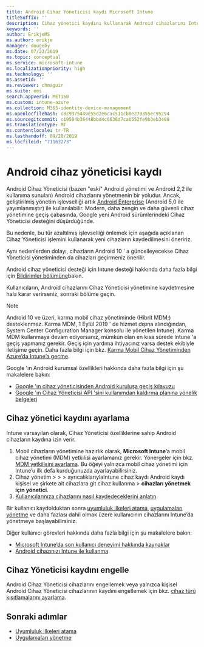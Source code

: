 ```yaml
---
title: Android Cihaz Yöneticisi kaydı Microsoft Intune
titleSuffix: ''
description: Cihaz yönetici kaydını kullanarak Android cihazlarını Intune 'a kaydetme.
keywords: ''
author: ErikjeMS
ms.author: erikje
manager: dougeby
ms.date: 07/23/2019
ms.topic: conceptual
ms.service: microsoft-intune
ms.localizationpriority: high
ms.technology: ''
ms.assetid: ''
ms.reviewer: chmaguir
ms.suite: ems
search.appverid: MET150
ms.custom: intune-azure
ms.collection: M365-identity-device-management
ms.openlocfilehash: c8c9375449e55d2e6cac511cb0e279355ec95294
ms.sourcegitcommit: c19584b36448bbd4c8638d7cab552fe9b3eb3408
ms.translationtype: MT
ms.contentlocale: tr-TR
ms.lasthandoff: 09/20/2019
ms.locfileid: "71163273"
---
```

# <a name="android-device-administrator-enrollment"></a>Android cihaz yöneticisi kaydı

Android Cihaz Yöneticisi (bazen "eski" Android yönetimi ve Android 2,2 ile kullanıma sunulan) Android cihazlarını yönetmenin bir yoludur. Ancak, geliştirilmiş yönetim işlevselliği artık [Android Enterprise](https://www.android.com/enterprise/management/) (Android 5,0 ile yayımlanmıştır) ile kullanılabilir. Modern, daha zengin ve daha güvenli cihaz yönetimine geçiş çabasında, Google yeni Android sürümlerindeki Cihaz Yöneticisi desteğini düşürdüğünde.

Bu nedenle, bu tür azaltılmış işlevselliği önlemek için aşağıda açıklanan Cihaz Yöneticisi işlemini kullanarak yeni cihazların kaydedilmesini öneririz.

Aynı nedenlerden dolayı, cihazların Android 10 ' a güncelleyecekse Cihaz Yöneticisi yönetiminden da cihazları geçirmeniz önerilir. 

Android cihaz yöneticisi desteği için Intune desteği hakkında daha fazla bilgi için [Bildirimler bölümüne](whats-new.md#decreasing-support-for-android-device-administrator)bakın.

Kullanıcıların, Android cihazlarını Cihaz Yöneticisi yönetimine kaydetmesine hala karar verirseniz, sonraki bölüme geçin.  


> [!Note]  
> Android 10 ve üzeri, karma mobil cihaz yönetiminde (Hibrit MDM;) desteklenmez. Karma MDM, 1 Eylül 2019 ' de hizmet dışına alındığından, System Center Configuration Manager konsolu ile yönetilen Intune). Karma MDM kullanmaya devam ediyorsanız, mümkün olan en kısa sürede Intune 'a geçiş yapmanız gerekir. Geçiş için yardıma ihtiyacınız varsa destek ekibiyle iletişime geçin. Daha fazla bilgi için bkz. [Karma Mobil Cihaz Yönetiminden Azure’da Intune’a geçme](https://aka.ms/hybrid_notification).

Google 'ın Android kurumsal özellikleri hakkında daha fazla bilgi için şu makalelere bakın:
- [Google 'ın cihaz yöneticisinden Android kuruluşa geçiş kılavuzu](http://static.googleusercontent.com/media/android.com/en/enterprise/static/2016/pdfs/enterprise/Android-Enterprise-Migration-Bluebook_2019.pdf)
- [Google 'ın Cihaz Yöneticisi API 'sini kullanımdan kaldırma planına yönelik belgeleri](https://developers.google.com/android/work/device-admin-deprecation)


## <a name="set-up-device-administrator-enrollment"></a>Cihaz yönetici kaydını ayarlama

Intune varsayılan olarak, Cihaz Yöneticisi özelliklerine sahip Android cihazların kaydına izin verir.

1. Mobil cihazların yönetimine hazırlık olarak, **Microsoft Intune**’a mobil cihaz yönetimi (MDM) yetkilisi ayarlamanız gerekir. Yönergeler için bkz. [MDM yetkilisini ayarlama](mdm-authority-set.md). Bu öğeyi yalnızca mobil cihaz yönetimi için Intune’u ilk defa kurduğunuzda ayarlayabilirsiniz.
2. Cihaz yönetim >  >  > ayrıcalıklarıylaIntune cihaz kaydı Android kaydı kişisel ve şirkete ait cihazlara git cihaz kullanma >  **cihazları yönetmek için yönetici**.
3. [Kullanıcılarınıza cihazlarını nasıl kaydedeceklerini anlatın](/intune-user-help/enroll-your-device-in-intune-android).  

Bir kullanıcı kaydolduktan sonra [uyumluluk ilkeleri atama](compliance-policy-create-android.md), [uygulamaları yönetme](app-management.md) ve daha fazlası dahil olmak üzere kullanıcının cihazlarını Intune’da yönetmeye başlayabilirsiniz.

Diğer kullanıcı görevleri hakkında daha fazla bilgi için şu makalelere bakın:
- [Microsoft Intune’da son kullanıcı deneyimi hakkında kaynaklar](end-user-educate.md)
- [Android cihazınızı Intune ile kullanma](https://docs.microsoft.com/intune-user-help/using-your-android-device-with-intune)


## <a name="block-device-administrator-enrollment"></a>Cihaz Yöneticisi kaydını engelle
Android Cihaz Yöneticisi cihazlarını engellemek veya yalnızca kişisel Android Cihaz Yöneticisi cihazlarının kaydını engellemek için bkz. [cihaz türü kısıtlamalarını ayarlama](enrollment-restrictions-set.md).



## <a name="next-steps"></a>Sonraki adımlar
- [Uyumluluk ilkeleri atama](compliance-policy-create-android.md)
- [Uygulamaları yönetme](app-management.md)